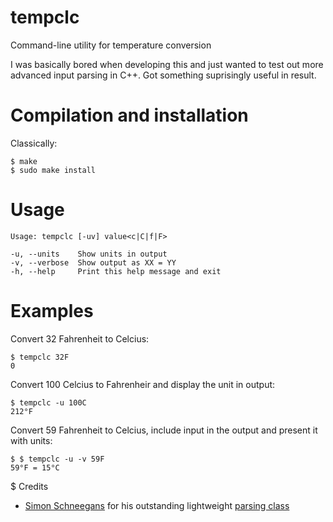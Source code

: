 # tempclc
Command-line utility for temperature conversion

I was basically bored when developing this and just wanted to test out more advanced input parsing in C++. Got something suprisingly useful in result.

# Compilation and installation
Classically:

```
$ make
$ sudo make install
```

# Usage

```
Usage: tempclc [-uv] value<c|C|f|F>

-u, --units    Show units in output
-v, --verbose  Show output as XX = YY
-h, --help     Print this help message and exit
```

# Examples

Convert 32 Fahrenheit to Celcius:

```
$ tempclc 32F
0
```

Convert 100 Celcius to Fahrenheir and display the unit in output:

```
$ tempclc -u 100C
212°F
```

Convert 59 Fahrenheit to Celcius, include input in the output and present it with units:
```
$ $ tempclc -u -v 59F
59°F = 15°C
```

$ Credits

- [Simon Schneegans](http://schneegans.github.io/) for his outstanding lightweight [parsing class](http://schneegans.github.io/tutorials/2019/08/06/commandline)
